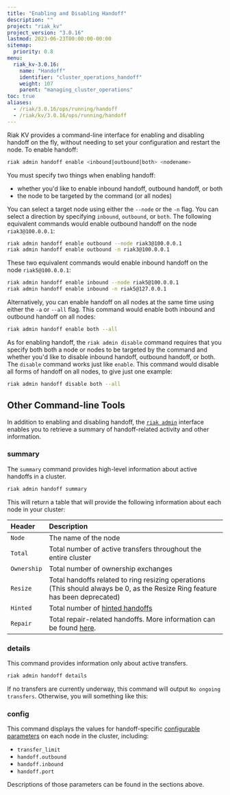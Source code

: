```yaml
---
title: "Enabling and Disabling Handoff"
description: ""
project: "riak_kv"
project_version: "3.0.16"
lastmod: 2023-06-23T00:00:00-00:00
sitemap:
  priority: 0.8
menu:
  riak_kv-3.0.16:
    name: "Handoff"
    identifier: "cluster_operations_handoff"
    weight: 107
    parent: "managing_cluster_operations"
toc: true
aliases:
  - /riak/3.0.16/ops/running/handoff
  - /riak/kv/3.0.16/ops/running/handoff
---
```


Riak KV provides a command-line interface for enabling and disabling handoff on the fly, without needing to set your configuration and restart the node. To
enable handoff:

```bash
riak admin handoff enable <inbound|outbound|both> <nodename>
```

You must specify two things when enabling handoff:

* whether you'd like to enable inbound handoff, outbound handoff, or
    both
* the node to be targeted by the command (or all nodes)

You can select a target node using either the `--node` or the `-n` flag.
You can select a direction by specifying `inbound`, `outbound`, or
`both`. The following equivalent commands would enable outbound handoff
on the node `riak3@100.0.0.1`:

```bash
riak admin handoff enable outbound --node riak3@100.0.0.1
riak admin handoff enable outbound -n riak3@100.0.0.1
```

These two equivalent commands would enable inbound handoff on the node
`riak5@100.0.0.1`:

```bash
riak admin handoff enable inbound --node riak5@100.0.0.1
riak admin handoff enable inbound -n riak5@127.0.0.1
```

Alternatively, you can enable handoff on all nodes at the same time
using either the `-a` or `--all` flag. This command would enable both
inbound and outbound handoff on all nodes:

```bash
riak admin handoff enable both --all
```

As for enabling handoff, the `riak admin disable` command requires that
you specify both both a node or nodes to be targeted by the command and
whether you'd like to disable inbound handoff, outbound handoff, or
both. The `disable` command works just like `enable`. This command
would disable all forms of handoff on all nodes, to give just one
example:

```bash
riak admin handoff disable both --all
```

## Other Command-line Tools

In addition to enabling and disabling handoff, the
[`riak admin`]({{<baseurl>}}riak/kv/3.0.16/using/admin/riak-admin/) interface enables you to
retrieve a summary of handoff-related activity and other information.

### summary

The `summary` command provides high-level information about active
handoffs in a cluster.

```bash
riak admin handoff summary
```

This will return a table that will provide the following information
about each node in your cluster:

Header | Description
:------|:-----------
`Node` | The name of the node
`Total` | Total number of active transfers throughout the entire cluster
`Ownership` | Total number of ownership exchanges
`Resize` | Total handoffs related to ring resizing operations (This should always be 0, as the Resize Ring feature has been deprecated)
`Hinted` | Total number of [hinted handoffs](../../reference/handoff#types-of-handoff)
`Repair` | Total repair-related handoffs. More information can be found [here](https://github.com/basho/riak_core/commit/036e409eb83903315dd43a37c7a93c9256863807).

### details

This command provides information only about active transfers.

```bash
riak admin handoff details
```

If no transfers are currently underway, this command will output `No
ongoing transfers`. Otherwise, you will something like this:

### config

This command displays the values for handoff-specific [configurable parameters]({{<baseurl>}}riak/kv/3.0.16/configuring/reference/#intra-cluster-handoff) on each node in
the cluster, including:

* `transfer_limit`
* `handoff.outbound`
* `handoff.inbound`
* `handoff.port`

Descriptions of those parameters can be found in the sections above.

